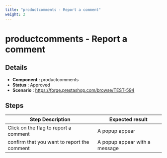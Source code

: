 ```yaml
---
title: "productcomments - Report a comment"
weight: 2
---
```


# productcomments - Report a comment
## Details
* **Component** : productcomments
* **Status** : Approved
* **Scenario** : https://forge.prestashop.com/browse/TEST-594

## Steps
| Step Description | Expected result |
| ----- | ----- |
| Click on the flag to report a comment | A popup appear |
| confirm that you want to report the comment | A popup appear with a message |